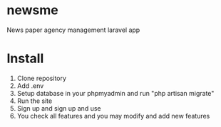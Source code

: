 # newsme
News paper agency management laravel app

# Install
1. Clone repository
2. Add .env
3. Setup database in your phpmyadmin and run "php artisan migrate"
4. Run the site 
5. Sign up and sign up and use
6. You check all features and you may modify and add new features
